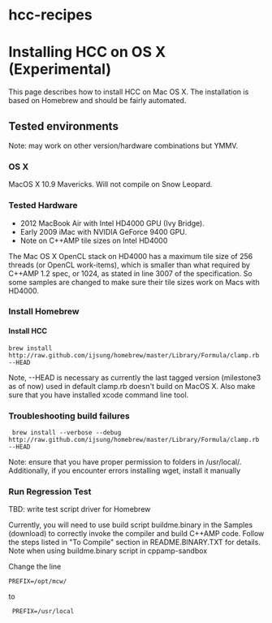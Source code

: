 # hcc-recipes

# Installing HCC on OS X (Experimental)

This page describes how to install HCC on Mac OS X. The installation is based on Homebrew and should be fairly automated.
## Tested environments


Note: may work on other version/hardware combinations but YMMV.


### OS X
MacOS X 10.9 Mavericks. Will not compile on Snow Leopard.

### Tested Hardware
* 2012 MacBook Air with Intel HD4000 GPU (Ivy Bridge).
* Early 2009 iMac with NVIDIA GeForce 9400 GPU.
* Note on C++AMP tile sizes on Intel HD4000

The Mac OS X OpenCL stack on HD4000 has a maximum tile size of 256 threads (or OpenCL work-items), which is smaller than what required by C++AMP 1.2 spec, or 1024, as stated in line 3007 of the specification. So some samples are changed to make sure their tile sizes work on Macs with HD4000.

### Install Homebrew
#### Install HCC

```brew install http://raw.github.com/ijsung/homebrew/master/Library/Formula/clamp.rb --HEAD```

Note, --HEAD is necessary as currently the last tagged version (milestone3 as of now) used in default clamp.rb doesn't build on MacOS X. Also make sure that you have installed xcode command line tool.

### Troubleshooting build failures

``` brew install --verbose --debug http://raw.github.com/ijsung/homebrew/master/Library/Formula/clamp.rb --HEAD```

Note: ensure that you have proper permission to folders in /usr/local/. Additionally, if you encounter errors installing wget, install it manually

### Run Regression Test

TBD: write test script driver for Homebrew

Currently, you will need to use build script buildme.binary in the Samples (download) to correctly invoke the compiler and build C++AMP code. Follow the steps listed in "To Compile" section in README.BINARY.TXT for details.
Note when using buildme.binary script in cppamp-sandbox

Change the line

``` PREFIX=/opt/mcw/ ```

to


``` PREFIX=/usr/local```



